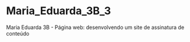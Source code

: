 # Maria_Eduarda_3B_3
Maria Eduarda 3B - Página web: desenvolvendo um site de assinatura de conteúdo
